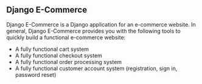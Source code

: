 ## Django E-Commerce 

Django E-Commerce is a Django application for an e-commerce website. In general, Django E-Commerce provides you with the following tools to quickly build a functional e-commerce website:

- A fully functional cart system
- A fully functional checkout system
- A fully functional order processing system
- A fully functional customer account system    (registration, sign in, password reset)